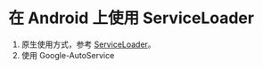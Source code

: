 # 在 Android 上使用 ServiceLoader

1. 原生使用方式，参考 [ServiceLoader](https://developer.android.com/reference/java/util/ServiceLoader)。
2. 使用 Google-AutoService
